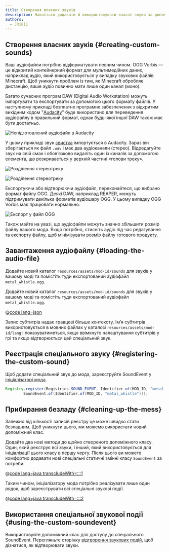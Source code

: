 ```yaml
---
title: Створення власних звуків
description: Навчіться додавати й використовувати власні звуки за допомогою реєстру.
authors:
  - JR1811
---
```


## Створення власних звуків {#creating-custom-sounds}

Ваші аудіофайли потрібно відформатувати певним чином. OGG Vorbis — це відкритий контейнерний формат для мультимедійних даних, наприклад аудіо, який використовується у випадку звукових файлів Minecraft. Щоб уникнути проблем із тим, як Minecraft обробляє дистанцію, ваше аудіо повинно мати лише один канал (моно).

Багато сучасних програм DAW (Digital Audio Workstation) можуть імпортувати та експортувати за допомогою цього формату файлів. У наступному прикладі безплатне програмне забезпечення з відкритим вихідним кодом "[Audacity](https://www.audacityteam.org/)" буде використано для переведення аудіофайлу в правильний формат, однак будь-якої іншої DAW також має бути достатньо.

![Непідготовлений аудіофайл в Audacity](/assets/develop/sounds/custom_sounds_0.png)

У цьому прикладі звук [свистка](https://freesound.org/people/strongbot/sounds/568995/) імпортується в Audacity. Зараз він зберігається як файл `.wav` і має два аудіоканали (стерео). Відредагуйте звук на свій смак і обов’язково видаліть один із каналів за допомогою елемента, що розкривається у верхній частині «голови треку».

![Розділення стереотреку](/assets/develop/sounds/custom_sounds_1.png)

![Розділення стереотреку](/assets/develop/sounds/custom_sounds_1.png)

Експортуючи або відтворюючи аудіофайл, переконайтеся, що вибрано формат файлу OGG. Деякі DAW, наприклад REAPER, можуть підтримувати декілька форматів аудіошару OGG. У цьому випадку OGG Vorbis має працювати нормально.

![Експорт у файл OGG](/assets/develop/sounds/custom_sounds_3.png)

Також майте на увазі, що аудіофайли можуть значно збільшити розмір файлу вашого мода. Якщо потрібно, стисніть аудіо під час редагування та експорту файлу, щоб мінімізувати розмір файлу готового продукту.

## Завантаження аудіофайлу {#loading-the-audio-file}

Додайте новий каталог `resources/assets/mod-id/sounds` для звуків у вашому моді та помістіть туди експортований аудіофайл `metal_whistle.ogg`.

Додайте новий каталог `resources/assets/mod-id/sounds` для звуків у вашому моді та помістіть туди експортований аудіофайл `metal_whistle.ogg`.

@[code lang=json](@/reference/latest/src/main/resources/assets/fabric-docs-reference/sounds.json)

Запис субтитрів надає гравцеві більше контексту. Ім’я субтитрів використовується в мовних файлах у каталозі `resources/assets/mod-id/lang` і показуватиметься, якщо ввімкнуто налаштування субтитрів у грі та якщо відтворюється цей спеціальний звук.

## Реєстрація спеціального звуку {#registering-the-custom-sound}

Щоб додати спеціальний звук до мода, зареєструйте SoundEvent у [ініціалізаторі мода](./getting-started/project-structure#entrypoints).

```java
Registry.register(Registries.SOUND_EVENT, Identifier.of(MOD_ID, "metal_whistle"),
        SoundEvent.of(Identifier.of(MOD_ID, "metal_whistle")));
```

## Прибирання безладу {#cleaning-up-the-mess}

Залежно від кількості записів реєстру це може швидко стати безладним. Щоб уникнути цього, ми можемо використати новий допоміжний клас.

Додайте два нові методи до щойно створеного допоміжного класу. Один, який реєструє всі звуки, і інший, який використовується для ініціалізації цього класу в першу чергу. Після цього ви можете комфортно додавати нові спеціальні статичні змінні класу `SoundEvent` за потреби.

@[code lang=java transcludeWith=:::1](@/reference/latest/src/main/java/com/example/docs/sound/CustomSounds.java)

Таким чином, ініціалізатору мода потрібно реалізувати лише один рядок, щоб зареєструвати всі спеціальні звукові події.

@[code lang=java transcludeWith=:::2](@/reference/latest/src/main/java/com/example/docs/sound/FabricDocsReferenceSounds.java)

## Використання спеціальної звукової події {#using-the-custom-soundevent}

Використовуйте допоміжний клас для доступу до спеціального SoundEvent. Перегляньте сторінку [відтворення звукових подій](./using-sounds), щоб дізнатися, як відтворювати звуки.
